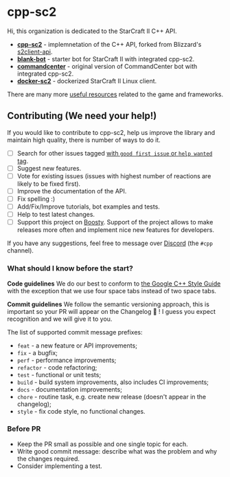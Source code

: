# cpp-sc2
Hi, this organization is dedicated to the StarCraft II C++ API.

- **[cpp-sc2](https://github.com/cpp-sc2/cpp-sc2)** - implemnetation of the C++ API, forked from Blizzard's [s2client-api](https://github.com/Blizzard/s2client-api).
- **[blank-bot](https://github.com/cpp-sc2/blank-bot)** - starter bot for StarCraft II with integrated cpp-sc2.
- **[commandcenter](https://github.com/cpp-sc2/commandcenter)** - original version of CommandCenter bot with integrated cpp-sc2.
- **[docker-sc2](https://github.com/cpp-sc2/docker-sc2)** - dockerized StarCraft II Linux client.

There are many more [useful resources](https://github.com/aiarena/awesome-sc2-ai) related to the game and frameworks.

## Contributing (We need your help!)
If you would like to contribute to cpp-sc2, help us improve the library and maintain high quality, there is number of ways to do it.

- [ ] Search for other issues tagged [with `good first issue` or `help wanted` tag](https://github.com/cpp-sc2/cpp-sc2/issues?q=is%3Aissue+is%3Aopen+label%3A%22good+first+issue%22).
- [ ] Suggest new features.
- [ ] Vote for existing issues (issues with highest number of reactions are likely to be fixed first).
- [ ] Improve the documentation of the API.
- [ ] Fix spelling :)
- [ ] Add/Fix/Improve tutorials, bot examples and tests.
- [ ] Help to test latest changes.
- [ ] Support this project on [Boosty](https://boosty.to/cpp-sc2). Support of the project allows to make releases more often and implement nice new features for developers.

If you have any suggestions, feel free to message over [Discord](https://discord.gg/YurYAgHRSw) (the `#cpp` channel).

### What should I know before the start?

**Code guidelines**
We do our best to conform to [the Google C++ Style Guide](https://google.github.io/styleguide/cppguide.html) with the exception that we use four space tabs instead of two space tabs.

**Commit guidelines**
We follow the semantic versioning approach, this is important so your PR will appear on the Changelog 🎉 ! I guess you expect recognition and we will give it to you.

The list of supported commit message prefixes:

- `feat` - a new feature or API improvements;
- `fix` - a bugfix;
- `perf` - performance improvements;
- `refactor` - code refactoring;
- `test` - functional or unit tests;
- `build` - build system improvements, also includes CI improvements;
- `docs` - documentation improvements;
- `chore` - routine task, e.g. create new release (doesn't appear in the changelog);
- `style` - fix code style, no functional changes.

### Before PR

* Keep the PR small as possible and one single topic for each.
* Write good commit message: describe what was the problem and why the changes required.
* Consider implementing a test.
